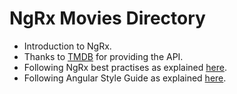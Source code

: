 # NgRx Movies Directory

- Introduction to NgRx.
- Thanks to [TMDB](https://www.themoviedb.org) for providing the API.
- Following NgRx best practises as explained [here](https://indepth.dev/posts/1451/ngrx-best-practices-new).
- Following Angular Style Guide as explained [here](https://angular.io/guide/styleguide#angular-ngmodule-names).
